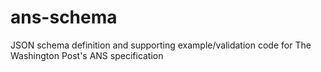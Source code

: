 # ans-schema
JSON schema definition and supporting example/validation code for The Washington Post's ANS specification
